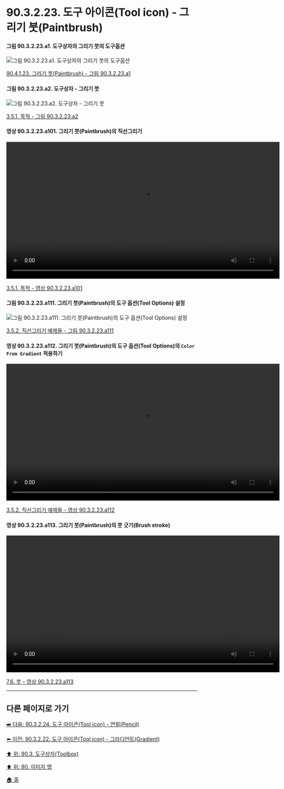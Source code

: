 # 90.3.2.23. 도구 아이콘(Tool icon) - 그리기 붓(Paintbrush)

#### 그림 90.3.2.23.a1. 도구상자의 그리기 붓의 도구옵션
![그림 90.3.2.23.a1. 도구상자의 그리기 붓의 도구옵션](https://github.com/wonder13662/gimp/assets/15767104/a8ef3a23-51e7-46db-a10a-15cffa7ccd6b)

[90.4.1.23. 그리기 붓(Paintbrush) - 그림 90.3.2.23.a1](https://wonder13662.github.io/gimp/2.10.36_ko/90-04-01-tool_optionsx-23-paintbrush.html#%EA%B7%B8%EB%A6%BC-903223a1-%EB%8F%84%EA%B5%AC%EC%83%81%EC%9E%90%EC%9D%98-%EA%B7%B8%EB%A6%AC%EA%B8%B0-%EB%B6%93%EC%9D%98-%EB%8F%84%EA%B5%AC%EC%98%B5%EC%85%98)

#### 그림 90.3.2.23.a2. 도구상자 - 그리기 붓
![그림 90.3.2.23.a2. 도구상자 - 그리기 붓](https://github.com/wonder13662/gimp/assets/15767104/8037e4e3-2df5-4bee-ab58-5efab4efefd1)

[3.5.1. 목적 - 그림 90.3.2.23.a2](https://wonder13662.github.io/gimp/2.10.36_ko/03-05-01-intention.html#%EA%B7%B8%EB%A6%BC-903223a2-%EB%8F%84%EA%B5%AC%EC%83%81%EC%9E%90---%EA%B7%B8%EB%A6%AC%EA%B8%B0-%EB%B6%93)

#### 영상 90.3.2.23.a101. 그리기 붓(Paintbrush)의 직선그리기
<video controls="controls" width="720" environment="MacOS:Sonoma 14.2.1 GIMP 2.10.36" src="https://github.com/wonder13662/gimp/assets/15767104/a31aa347-7971-4b8f-8de0-96667cb763de"></video>

[3.5.1. 목적 - 영상 90.3.2.23.a101](https://wonder13662.github.io/gimp/2.10.36_ko/03-05-01-intention.html#%EC%98%81%EC%83%81-903223a101-%EA%B7%B8%EB%A6%AC%EA%B8%B0-%EB%B6%93paintbrush%EC%9D%98-%EC%A7%81%EC%84%A0%EA%B7%B8%EB%A6%AC%EA%B8%B0)

#### 그림 90.3.2.23.a111. 그리기 붓(Paintbrush)의 도구 옵션(Tool Options) 설정
![그림 90.3.2.23.a111. 그리기 붓(Paintbrush)의 도구 옵션(Tool Options) 설정](https://github.com/wonder13662/gimp/assets/15767104/bca225fa-05ed-4777-aef7-321eb8ec74d0)

[3.5.2. 직선그리기 예제들 - 그림 90.3.2.23.a111](https://wonder13662.github.io/gimp/2.10.36_ko/03-05-02-examples.html#%EA%B7%B8%EB%A6%BC-903223a111-%EA%B7%B8%EB%A6%AC%EA%B8%B0-%EB%B6%93paintbrush%EC%9D%98-%EB%8F%84%EA%B5%AC-%EC%98%B5%EC%85%98tool-options-%EC%84%A4%EC%A0%95)

#### 영상 90.3.2.23.a112. 그리기 붓(Paintbrush)의 도구 옵션(Tool Options)의 `Color From Gradient` 적용하기
<video controls="controls" width="720" environment="MacOS:Sonoma 14.2.1 GIMP 2.10.36" src="https://github.com/wonder13662/gimp/assets/15767104/6215e2ac-b807-4732-b106-e37b2c0c2c82"></video>

[3.5.2. 직선그리기 예제들 - 영상 90.3.2.23.a112](https://wonder13662.github.io/gimp/2.10.36_ko/03-05-02-examples.html#%EC%98%81%EC%83%81-903223a112-%EA%B7%B8%EB%A6%AC%EA%B8%B0-%EB%B6%93paintbrush%EC%9D%98-%EB%8F%84%EA%B5%AC-%EC%98%B5%EC%85%98tool-options%EC%9D%98-color-from-gradient-%EC%A0%81%EC%9A%A9%ED%95%98%EA%B8%B0)

#### 영상 90.3.2.23.a113. 그리기 붓(Paintbrush)의 붓 긋기(Brush stroke)
<video controls="controls" width="720" src="https://github.com/wonder13662/gimp/assets/15767104/f71f220a-c5e6-4262-afa0-f1dd7e1e2fde"></video>

[7.6. 붓 - 영상 90.3.2.23.a113]()

***

## 다른 페이지로 가기

[➡️ 다음: 90.3.2.24. 도구 아이콘(Tool icon) - 연필(Pencil)](./90-03-02-tool_iconx-24-pencil.md)

[⬅️ 이전: 90.3.2.22. 도구 아이콘(Tool icon) - 그라디언트(Gradient)](./90-03-02-tool_iconx-22-gradient.md)

[⬆️ 위: 90.3. 도구상자(Toolbox)](./90-03-00-toolbox.md)

[⬆️ 위: 90. 이미지 맵](./90-00-image-map.md)

[🏠 홈](./00-home.md)
